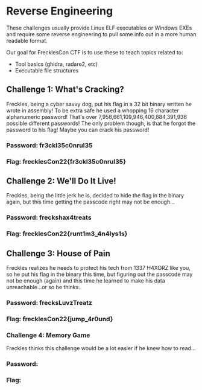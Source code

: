 # Reverse Engineering

These challenges usually provide Linux ELF executables or Windows EXEs and require some reverse engineering to pull some info out in a more human readable format.

Our goal for FrecklesCon CTF is to use these to teach topics related to:
- Tool basics (ghidra, radare2, etc)
- Executable file structures

## Challenge 1: What's Cracking?
Freckles, being a cyber savvy dog, put his flag in a 32 bit binary written he wrote in assembly! To be extra safe he used a whopping 16 character alphanumeric password! That's over 7,958,661,109,946,400,884,391,936 possible different passwords! The only problem though, is that he forgot the password to his flag! Maybe you can crack his password!

### Password: fr3ckl35c0nrul35
### Flag: frecklesCon22{fr3ckl35c0nrul35}

## Challenge 2: We'll Do It Live!
Freckles, being the little jerk he is, decided to hide the flag in the binary again, but this time getting the passcode right may not be enough...
### Password: freckshax4treats 
### Flag: frecklesCon22{runt1m3_4n4lys1s}

## Challenge 3: House of Pain
Freckles realizes he needs to protect his tech from 1337 H4XORZ like you, so he put his flag in the binary this time, but figuring out the passcode may not be enough (again) and this time he learned to make his data unreachable...or so he thinks.
### Password: frecksLuvzTreatz
### Flag: frecklesCon22{jump_4r0und}

### Challenge 4: Memory Game
Freckles thinks this challenge would be a lot easier if he knew how to read...
### Password: 
### Flag: 
